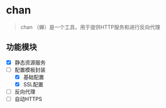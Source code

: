 # chan

> chan （蝉）是一个工具，用于提供HTTP服务和进行反向代理

## 功能模块

+ [x] 静态资源服务
+ [ ] 配置模板封装
  + [x] 基础配置
  + [x] SSL配置
+ [ ] 反向代理
+ [ ] 自动HTTPS
